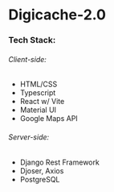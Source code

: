 # Digicache-2.0

### Tech Stack:
###### Client-side:
 - HTML/CSS
 - Typescript
 - React w/ Vite
 - Material UI
 - Google Maps API

 ###### Server-side:
  - Django Rest Framework
  - Djoser, Axios
  - PostgreSQL